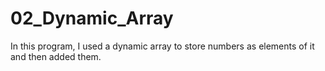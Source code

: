 # 02_Dynamic_Array
In this program, I used a dynamic array to store numbers as elements of it and then added them.
